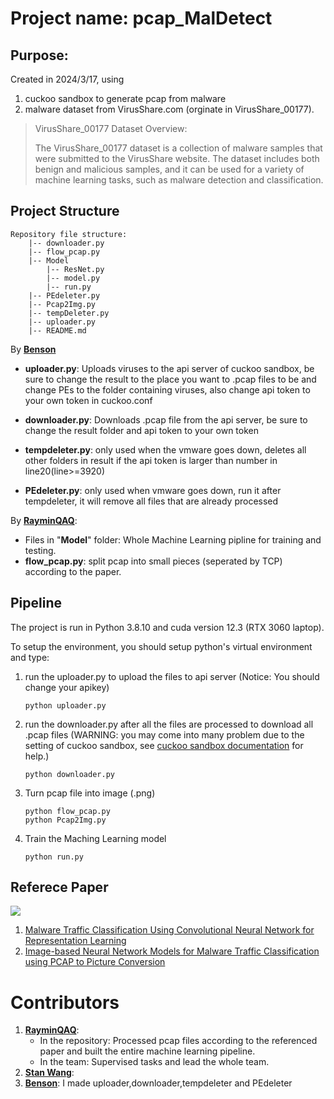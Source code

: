 # Project name: pcap_MalDetect
## Purpose: 
Created in 2024/3/17, using 
  1. cuckoo sandbox to generate pcap from malware
  2. malware dataset from VirusShare.com (orginate in VirusShare_00177).
  > VirusShare_00177 Dataset Overview:
>   
  > The VirusShare_00177 dataset is a collection of malware samples that were submitted to the VirusShare website. The dataset includes both benign and malicious     samples, and it can be used for a variety of machine learning tasks, such as malware detection and classification.

## Project Structure

```
Repository file structure:
    |-- downloader.py
    |-- flow_pcap.py
    |-- Model 
        |-- ResNet.py
        |-- model.py
        |-- run.py
    |-- PEdeleter.py
    |-- Pcap2Img.py
    |-- tempDeleter.py
    |-- uploader.py
    |-- README.md
```

By **[Benson](https://github.com/benson5104)**
  - **uploader.py**: Uploads viruses to the api server of cuckoo sandbox, be sure to change the result to the place you want to .pcap files to be and change PEs to the folder containing viruses, also              change api token to your own token in cuckoo.conf
  
  - **downloader.py**: Downloads .pcap file from the api server, be sure to change the result folder and api token to your own token
  
  - **tempdeleter.py**: only used when the vmware goes down, deletes all other folders in result if the api token is larger than number in line20(line>=3920)
  
  - **PEdeleter.py**: only used when vmware goes down, run it after tempdeleter, it will remove all files that are already processed

By **[RayminQAQ](https://github.com/RayminQAQ)**:
  - Files in "**Model**" folder: Whole Machine Learning pipline for training and testing.
  - **flow_pcap.py**: split pcap into small pieces (seperated by TCP) according to the paper.

## Pipeline
The project is run in Python 3.8.10 and cuda version 12.3 (RTX 3060 laptop).

To setup the environment, you should setup python's virtual environment and type:

1. run the uploader.py to upload the files to api server
    (Notice: You should change your apikey)
    ```shell
    python uploader.py
    ```

2. run the downloader.py after all the files are processed to download all .pcap files
  (WARNING: you may come into many problem due to the setting of cuckoo sandbox, see [cuckoo sandbox documentation](https://cuckoo.readthedocs.io/en/latest/) for help.)

    ```shell
    python downloader.py
    ```

4. Turn pcap file into image (.png)

    ```shell
    python flow_pcap.py
    python Pcap2Img.py
    ```
    
5. Train the Maching Learning model
    ```shell
    python run.py
    ```

## Referece Paper
![](https://github.com/RayminQAQ/pcap_MalDetect/blob/main/image.png?raw=true)
1. [Malware Traffic Classification Using Convolutional
Neural Network for Representation Learning](https://ieeexplore.ieee.org/stamp/stamp.jsp?arnumber=7899588)
2. [Image-based Neural Network Models for Malware Traffic
Classification using PCAP to Picture Conversion
](https://dl.acm.org/doi/pdf/10.1145/3538969.3544473)

# Contributors
1. **[RayminQAQ](https://github.com/RayminQAQ)**:
    - In the repository: Processed pcap files according to the referenced paper and built the entire machine learning pipeline.
    - In the team: Supervised tasks and lead the whole team.
2. **[Stan Wang](https://github.com/StanNTUST)**:
3. **[Benson](https://github.com/benson5104)**: I made uploader,downloader,tempdeleter and PEdeleter

